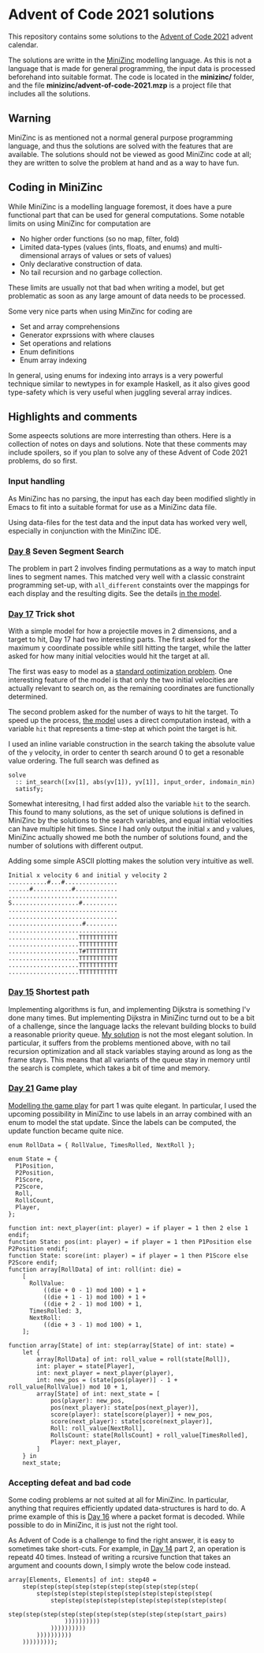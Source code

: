 # Advent of Code 2021 solutions

This repository contains some solutions to the [Advent of Code 2021](http://adventofcode.com/2021) 
advent calendar.

The solutions are writte in the [MiniZinc](https://www.minizinc.org/)
modelling language. As this is not a language that is made for general
programming, the input data is processed beforehand into suitable
format. The code is located in the **minizinc/** folder, and the file
**minizinc/advent-of-code-2021.mzp** is a project file that includes all
the solutions.


## Warning

MiniZinc is as mentioned not a normal general purpose programming
language, and thus the solutions are solved with the features that
are available. The solutions should not be viewed as good MiniZinc
code at all; they are written to solve the problem at hand and
as a way to have fun.

## Coding in MiniZinc

While MiniZinc is a modelling language foremost, it does have a pure
functional part that can be used for general computations. Some
notable limits on using MiniZinc for computation are
* No higher order functions (so no map, filter, fold)
* Limited data-types (values (ints, floats, and enums) and
  multi-dimensional arrays of values or sets of values)
* Only declarative construction of data.
* No tail recursion and no garbage collection.

These limits are usually not that bad when writing a model, but get
problematic as soon as any large amount of data needs to be processed.

Some very nice parts when using MinZinc for coding are
* Set and array comprehensions
* Generator exprssions with where clauses
* Set operations and relations
* Enum definitions
* Enum array indexing

In general, using enums for indexing into arrays is a very powerful
technique similar to newtypes in for example Haskell, as it also gives
good type-safety which is very useful when juggling several array
indices.


## Highlights and comments

Some aspeects solutions are more interresting than others. Here is a collection
of notes on days and solutions. Note that these comments may include
spoilers, so if you plan to solve any of these Advent of Code 2021
problems, do so first.

### Input handling

As MiniZinc has no parsing, the input has each day been modified
slightly in Emacs to fit into a suitable format for use as a MiniZinc
data file. 

Using data-files for the test data and the input data has worked very
well, especially in conjunction with the MiniZinc IDE.

### [Day 8](https://adventofcode.com/2021/day/8) Seven Segment Search

The problem in part 2 involves finding permutations as a way to match
input lines to segment names. This matched very well with a classic
constraint programming set-up, with `all_different` constaints over
the mappings for each display and the resulting digits. See the
details [in the model](minizinc/day8/day8-2.mzn).

### [Day 17](https://adventofcode.com/2021/day/17) Trick shot

With a simple model for how a projectile moves in 2 dimensions, and a
target to hit, Day 17 had two interesting parts. The first asked for the
maximum y coordinate possible while sitll hitting the target, while the
latter asked for how many initial velocities would hit the target at
all.

The first was easy to model as a 
[standard optimization problem](minizinc/day17/day17-1.mzn). 
One interesting feature of the
model is that only the two initial velocities are actually relevant to
search on, as the remaining coordinates are functionally determined. 

The second problem asked for the number of ways to hit the target. To
speed up the process, [the model](minizinc/day17/day17-2.mzn) uses a
direct computation instead, with a variable `hit` that represents
a time-step at which point the target is hit.

I used an inline variable construction in the search taking the absolute
value of the `y` velocity, in order to center th search around 0 to get
a resonable value ordering. The full search was defined as
```
solve 
  :: int_search([xv[1], abs(yv[1]), yv[1]], input_order, indomain_min)
  satisfy;
```
Somewhat interesitng, I had first added also the variable `hit` to the
search. This found to many solutions, as the set of unique solutions
is defined in MiniZinc by the solutions to the search variables, and
equal initial velocities can have multiple hit times. Since I had only
output the initial `x` and `y` values, MiniZinc actually showed me
both the number of solutions found, and the number of solutions with
different output.

Adding some simple ASCII plotting makes the solution very intuitive as
well.
```
Initial x velocity 6 and initial y velocity 2
...........#...#...............
......#...........#............
...............................
S...................#..........
...............................
...............................
.....................#.........
...............................
....................TTTTTTTTTTT
....................TTTTTTTTTTT
....................T#TTTTTTTTT
....................TTTTTTTTTTT
....................TTTTTTTTTTT
....................TTTTTTTTTTT
```

### [Day 15](https://adventofcode.com/2021/day/15) Shortest path

Implementing algorithms is fun, and implementing Dijkstra is something
I'v done many times. But implementing Dijkstra in MiniZinc turnd out
to be a bit of a challenge, since the language lacks the relevant
building blocks to build a reasonable priority queue. 
[My solution](minizinc/day15/day15-2.mzn) is not the most elegant
solution. In particular, it suffers from the problems mentioned above,
with no tail recursion optimization and all stack variables
staying around as long as the frame stays. This means that all
variants of the queue stay in memory until the search is complete,
which takes a bit of time and memory.

### [Day 21](https://adventofcode.com/2021/day/21) Game play

[Modelling the game play](minizinc/day21/day21-1.mzn) for part 1 was
quite elegant. In particular, I used the upcoming possibility in
MiniZinc to use labels in an array combined with an enum to model the
stat update. Since the labels can be computed, the update function
became quite nice.

```
enum RollData = { RollValue, TimesRolled, NextRoll };

enum State = {
  P1Position,
  P2Position,
  P1Score,
  P2Score,
  Roll,
  RollsCount,
  Player,
};

function int: next_player(int: player) = if player = 1 then 2 else 1 endif;
function State: pos(int: player) = if player = 1 then P1Position else P2Position endif;
function State: score(int: player) = if player = 1 then P1Score else P2Score endif;
function array[RollData] of int: roll(int: die) = 
    [
      RollValue: 
          ((die + 0 - 1) mod 100) + 1 + 
          ((die + 1 - 1) mod 100) + 1 + 
          ((die + 2 - 1) mod 100) + 1,
      TimesRolled: 3,
      NextRoll: 
          ((die + 3 - 1) mod 100) + 1,
    ];

function array[State] of int: step(array[State] of int: state) =
    let {
        array[RollData] of int: roll_value = roll(state[Roll]),
        int: player = state[Player],
        int: next_player = next_player(player),
        int: new_pos = (state[pos(player)] - 1 + roll_value[RollValue]) mod 10 + 1,
        array[State] of int: next_state = [
            pos(player): new_pos,
            pos(next_player): state[pos(next_player)],
            score(player): state[score(player)] + new_pos,
            score(next_player): state[score(next_player)],
            Roll: roll_value[NextRoll],
            RollsCount: state[RollsCount] + roll_value[TimesRolled],
            Player: next_player,
        ]
    } in
    next_state;
```

### Accepting defeat and bad code

Some coding problems ar not suited at all for MiniZinc. In particular,
anything that requires efficiently updated data-structures is hard to
do. A prime example of this is 
[Day 16](https://adventofcode.com/2021/day/16) where a packet format is
decoded. While possible to do in MiniZinc, it is just not the right
tool.

As Advent of Code is a challenge to find the right answer, it is easy
to sometimes take short-cuts. For example, in 
[Day 14](https://adventofcode.com/2021/day/14) part 2, an operation is
repeatd 40 times. Instead of writing a rcursive function that takes an
argument and coounts down, I simply wrote the below code instead. 

```
array[Elements, Elements] of int: step40 = 
    step(step(step(step(step(step(step(step(step(step(
        step(step(step(step(step(step(step(step(step(step(
            step(step(step(step(step(step(step(step(step(step(
                step(step(step(step(step(step(step(step(step(step(start_pairs)
                ))))))))))
            ))))))))))
        ))))))))))
    )))))))));
```
